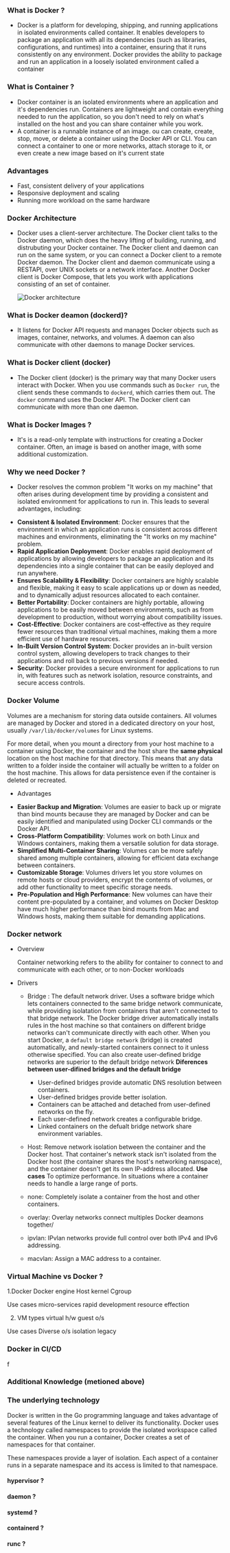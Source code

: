 ### What is Docker ?

- Docker is a platform for developing, shipping, and running applications in
  isolated environments called container. It enables developers to package an
  application with all its dependencies (such as libraries, configurations, and
  runtimes) into a container, ensuring that it runs consistently on any
  environment. Docker provides the ability to package and run an application in
  a loosely isolated environment called a container

### What is Container ?

- Docker container is an isolated environments where an application and it's
  dependencies run. Containers are lightweight and contain everything needed to
  run the application, so you don't need to rely on what's installed on the host
  and you can share container while you work.
- A container is a runnable instance of an image. ou can create, create, stop,
  move, or delete a container using the Docker API or CLI. You can connect a
  container to one or more networks, attach storage to it, or even create a new
  image based on it's current state

### Advantages

- Fast, consistent delivery of your applications
- Responsive deployment and scaling
- Running more workload on the same hardware

### Docker Architecture

- Docker uses a client-server architecture. The Docker client talks to the
  Docker daemon, which does the heavy lifting of building, running, and
  distrubuting your Docker container. The Docker client and daemon can run on
  the same system, or you can connect a Docker client to a remote Docker daemon.
  The Docker client and daemon communicate using a RESTAPI, over UNIX sockets or
  a network interface. Another Docker client is Docker Compose, that lets you
  work with applications consisting of an set of container.

  ![Docker architecture](https://docs.docker.com/get-started/images/docker-architecture.webp)

### What is Docker deamon (dockerd)?

- It listens for Docker API requests and manages Docker objects such as images,
  container, networks, and volumes. A daemon can also communicate with other
  daemons to manage Docker services.

### What is Docker client (docker)

- The Docker client (docker) is the primary way that many Docker users interact
  with Docker. When you use commands such as `Docker run`, the client sends
  these commands to `dockerd`, which carries them out. The `docker` command uses
  the Docker API. The Docker client can communicate with more than one daemon.

### What is Docker Images ?

- It's is a read-only template with instructions for creating a Docker
  container. Often, an image is based on another image, with some additional
  customization.

### Why we need Docker ?

- Docker resolves the common problem "It works on my machine" that often arises
  during development time by providing a consistent and isolated environment for
  applications to run in. This leads to several advantages, including:

* **Consistent & Isolated Environment**: Docker ensures that the environment in
  which an application runs is consistent across different machines and
  environments, eliminating the "It works on my machine" problem.
* **Rapid Application Deployment**: Docker enables rapid deployment of
  applications by allowing developers to package an application and its
  dependencies into a single container that can be easily deployed and run
  anywhere.
* **Ensures Scalability & Flexibility**: Docker containers are highly scalable
  and flexible, making it easy to scale applications up or down as needed, and
  to dynamically adjust resources allocated to each container.
* **Better Portability**: Docker containers are highly portable, allowing
  applications to be easily moved between environments, such as from development
  to production, without worrying about compatibility issues.
* **Cost-Effective**: Docker containers are cost-effective as they require fewer
  resources than traditional virtual machines, making them a more efficient use
  of hardware resources.
* **In-Built Version Control System**: Docker provides an in-built version
  control system, allowing developers to track changes to their applications and
  roll back to previous versions if needed.
* **Security**: Docker provides a secure environment for applications to run in,
  with features such as network isolation, resource constraints, and secure
  access controls.

### Docker Volume

Volumes are a mechanism for storing data outside containers. All volumes are
managed by Docker and stored in a dedicated directory on your host, usually
`/var/lib/docker/volumes` for Linux systems.

For more detail, when you mount a directory from your host machine to a
container using Docker, the container and the host share the **same physical**
location on the host machine for that directory. This means that any data
written to a folder inside the container will actually be written to a folder on
the host machine. This allows for data persistence even if the container is
deleted or recreated.

- Advantages

* **Easier Backup and Migration**: Volumes are easier to back up or migrate than
  bind mounts because they are managed by Docker and can be easily identified
  and manipulated using Docker CLI commands or the Docker API.
* **Cross-Platform Compatibility**: Volumes work on both Linux and Windows
  containers, making them a versatile solution for data storage.
* **Simplified Multi-Container Sharing**: Volumes can be more safely shared
  among multiple containers, allowing for efficient data exchange between
  containers.
* **Customizable Storage**: Volumes drivers let you store volumes on remote
  hosts or cloud providers, encrypt the contents of volumes, or add other
  functionality to meet specific storage needs.
* **Pre-Population and High Performance**: New volumes can have their content
  pre-populated by a container, and volumes on Docker Desktop have much higher
  performance than bind mounts from Mac and Windows hosts, making them suitable
  for demanding applications.

### Docker network

- Overview

  Container networking refers to the ability for container to connect to and
  communicate with each other, or to non-Docker workloads

- Drivers

  - Bridge : The default network driver. Uses a software bridge which lets
    containers connected to the same bridge network communicate, while providing
    isolatation from containers that aren't connected to that bridge network.
    The Docker bridge driver automatically installs rules in the host machine so
    that containers on different bridge networks can't communicate directly with
    each other. When you start Docker, a `default bridge network` (bridge) is
    created automatically, and newly-started containers connect to it unless
    otherwise specified. You can also create user-defined bridge networks are
    superior to the default bridge network **Diferences between user-difined
    bridges and the default bridge**
    - User-defined bridges provide automatic DNS resolution between containers.
    - User-defined bridges provide better isolation.
    - Containers can be attached and detached from user-defined networks on the
      fly.
    - Each user-defined network creates a configurable bridge.
    - Linked containers on the defualt bridge network share environment
      variables.

  - Host: Remove network isolation between the container and the Docker host.
    That container's network stack isn't isolated from the Docker host (the
    container shares the host's networking namspace), and the container doesn't
    get its own IP-address allocated. **Use cases** To optimize performance. In
    situations where a container needs to handle a large range of ports.

  - none: Completely isolate a container from the host and other containers.
  - overlay: Overlay networks connect multiples Docker deamons together/
  - ipvlan: IPvlan networks provide full control over both IPv4 and IPv6
    addressing.
  - macvlan: Assign a MAC address to a container.

### Virtual Machine vs Docker ?

1.Docker Docker engine Host kernel Cgroup

Use cases micro-services rapid development resource effection

2. VM types virtual h/w guest o/s

Use cases Diverse o/s isolation legacy

### Docker in CI/CD

f

### Additional Knowledge (metioned above)

### The underlying technology

Docker is written in the Go programming language and takes advantage of several
features of the Linux kernel to deliver its functionality. Docker uses a
technology called namespaces to provide the isolated workspace called the
container. When you run a container, Docker creates a set of namespaces for that
container.

These namespaces provide a layer of isolation. Each aspect of a container runs
in a separate namespace and its access is limited to that namespace.

#### hypervisor ?

#### daemon ?

#### systemd ?

#### containerd ?

#### runc ?

```
```
